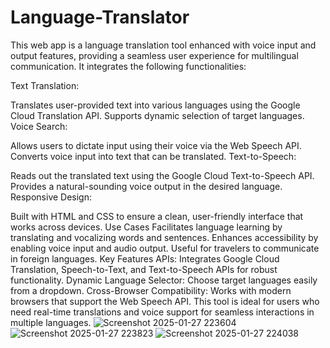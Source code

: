 # Language-Translator
This web app is a language translation tool enhanced with voice input and output features, providing a seamless user experience for multilingual communication.
 It integrates the following functionalities:

Text Translation:

Translates user-provided text into various languages using the Google Cloud Translation API.
Supports dynamic selection of target languages.
Voice Search:

Allows users to dictate input using their voice via the Web Speech API.
Converts voice input into text that can be translated.
Text-to-Speech:

Reads out the translated text using the Google Cloud Text-to-Speech API.
Provides a natural-sounding voice output in the desired language.
Responsive Design:

Built with HTML and CSS to ensure a clean, user-friendly interface that works across devices.
Use Cases
Facilitates language learning by translating and vocalizing words and sentences.
Enhances accessibility by enabling voice input and audio output.
Useful for travelers to communicate in foreign languages.
Key Features
APIs: Integrates Google Cloud Translation, Speech-to-Text, and Text-to-Speech APIs for robust functionality.
Dynamic Language Selector: Choose target languages easily from a dropdown.
Cross-Browser Compatibility: Works with modern browsers that support the Web Speech API.
This tool is ideal for users who need real-time translations and voice support for seamless interactions in multiple languages.
![Screenshot 2025-01-27 223604](https://github.com/user-attachments/assets/255e1cb4-94d7-4f09-aee7-61f0068ee0c7)
![Screenshot 2025-01-27 223823](https://github.com/user-attachments/assets/6d3bcdb9-cefc-4172-982a-53f769715f81)
![Screenshot 2025-01-27 224038](https://github.com/user-attachments/assets/69c78b7f-3dd5-4d56-8fb9-7bf3d674a791)
